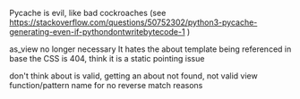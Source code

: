 Pycache is evil, like bad cockroaches
(see
https://stackoverflow.com/questions/50752302/python3-pycache-generating-even-if-pythondontwritebytecode-1
)


as_view no longer necessary
It hates the about template being referenced in base
the CSS is 404, think it is a static pointing issue

don't think about is valid, getting an about not found, not valid view function/pattern name for no reverse match reasons

